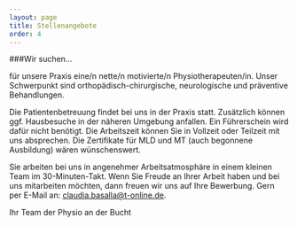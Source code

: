 ```yaml
---
layout: page
title: Stellenangebote
order: 4
---
```


###Wir suchen…

für unsere Praxis eine/n nette/n motivierte/n Physiotherapeuten/in. Unser Schwerpunkt sind orthopädisch-chirurgische, neurologische und präventive Behandlungen.

Die Patientenbetreuung findet bei uns in der Praxis statt. Zusätzlich können ggf. Hausbesuche in der näheren Umgebung anfallen. Ein Führerschein wird dafür nicht benötigt. Die Arbeitszeit können Sie in Vollzeit oder Teilzeit mit uns absprechen. Die Zertifikate für MLD und MT (auch begonnene Ausbildung) wären wünschenswert.

Sie arbeiten bei uns in angenehmer Arbeitsatmosphäre in einem kleinen Team im 30-Minuten-Takt. Wenn Sie Freude an Ihrer Arbeit haben und bei uns mitarbeiten möchten, dann freuen wir uns auf Ihre Bewerbung. Gern per E-Mail an: claudia.basalla@t-online.de.

Ihr Team der Physio an der Bucht
